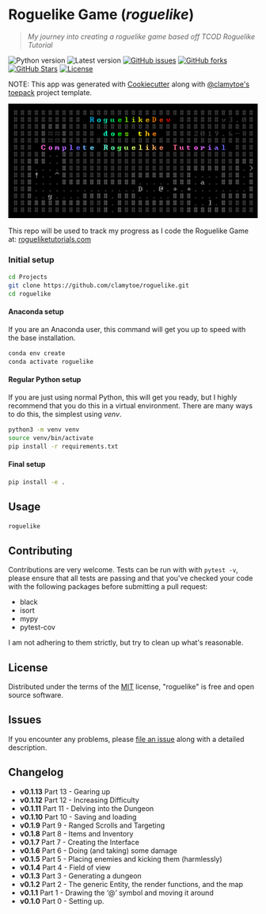 # Roguelike Game (*roguelike*)
> *My journey into creating a roguelike game based off TCOD Roguelike Tutorial*

![Python version][python-version]
![Latest version][latest-version]
[![GitHub issues][issues-image]][issues-url]
[![GitHub forks][fork-image]][fork-url]
[![GitHub Stars][stars-image]][stars-url]
[![License][license-image]][license-url]

NOTE: This app was generated with [Cookiecutter](https://github.com/audreyr/cookiecutter) along with [@clamytoe's](https://github.com/clamytoe) [toepack](https://github.com/clamytoe/toepack) project template.

![logo](roguelike/resources/logo.png)

This repo will be used to track my progress as I code the Roguelike Game at: [rogueliketutorials.com](http://rogueliketutorials.com/tutorials/tcod/)

### Initial setup
```zsh
cd Projects
git clone https://github.com/clamytoe/roguelike.git
cd roguelike
```

#### Anaconda setup
If you are an Anaconda user, this command will get you up to speed with the base installation.
```zsh
conda env create
conda activate roguelike
```

#### Regular Python setup
If you are just using normal Python, this will get you ready, but I highly recommend that you do this in a virtual environment. There are many ways to do this, the simplest using *venv*.
```zsh
python3 -m venv venv
source venv/bin/activate
pip install -r requirements.txt
```

#### Final setup
```zsh
pip install -e .
```

## Usage
```zsh
roguelike
```

## Contributing
Contributions are very welcome. Tests can be run with with `pytest -v`, please ensure that all tests are passing and that you've checked your code with the following packages before submitting a pull request:
* black
* isort
* mypy
* pytest-cov

I am not adhering to them strictly, but try to clean up what's reasonable.

## License
Distributed under the terms of the [MIT](https://opensource.org/licenses/MIT) license, "roguelike" is free and open source software.

## Issues
If you encounter any problems, please [file an issue](https://github.com/clamytoe/toepack/issues) along with a detailed description.

## Changelog
* **v0.1.13** Part 13 - Gearing up
* **v0.1.12** Part 12 - Increasing Difficulty
* **v0.1.11** Part 11 - Delving into the Dungeon
* **v0.1.10** Part 10 - Saving and loading
* **v0.1.9** Part 9 - Ranged Scrolls and Targeting
* **v0.1.8** Part 8 - Items and Inventory
* **v0.1.7** Part 7 - Creating the Interface
* **v0.1.6** Part 6 - Doing (and taking) some damage
* **v0.1.5** Part 5 - Placing enemies and kicking them (harmlessly) 
* **v0.1.4** Part 4 - Field of view
* **v0.1.3** Part 3 - Generating a dungeon
* **v0.1.2** Part 2 - The generic Entity, the render functions, and the map
* **v0.1.1** Part 1 - Drawing the ‘@’ symbol and moving it around
* **v0.1.0** Part 0 - Setting up.

[python-version]:https://img.shields.io/badge/python-3.7.3-brightgreen.svg
[latest-version]:https://img.shields.io/badge/version-0.1.0-blue.svg
[issues-image]:https://img.shields.io/github/issues/clamytoe/roguelike.svg
[issues-url]:https://github.com/clamytoe/roguelike/issues
[fork-image]:https://img.shields.io/github/forks/clamytoe/roguelike.svg
[fork-url]:https://github.com/clamytoe/roguelike/network
[stars-image]:https://img.shields.io/github/stars/clamytoe/roguelike.svg
[stars-url]:https://github.com/clamytoe/roguelike/stargazers
[license-image]:https://img.shields.io/github/license/clamytoe/roguelike.svg
[license-url]:https://github.com/clamytoe/roguelike/blob/master/LICENSE
